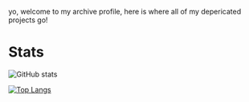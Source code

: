yo, welcome to my archive profile, here is where all of my depericated projects go!

# Stats

![GitHub stats](https://github-readme-stats.vercel.app/api?username=colebolebolearchive&show_icons=true&theme=transparent)

[![Top Langs](https://github-readme-stats.vercel.app/api/top-langs/?username=colebolebolearchive&show_icons=true&theme=transparent&layout=donut)](https://github.com/anuraghazra/github-readme-stats)

